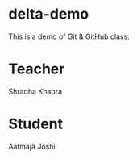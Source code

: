 # delta-demo
This is a demo of Git &amp; GitHub class.

# Teacher
Shradha Khapra

# Student
Aatmaja Joshi